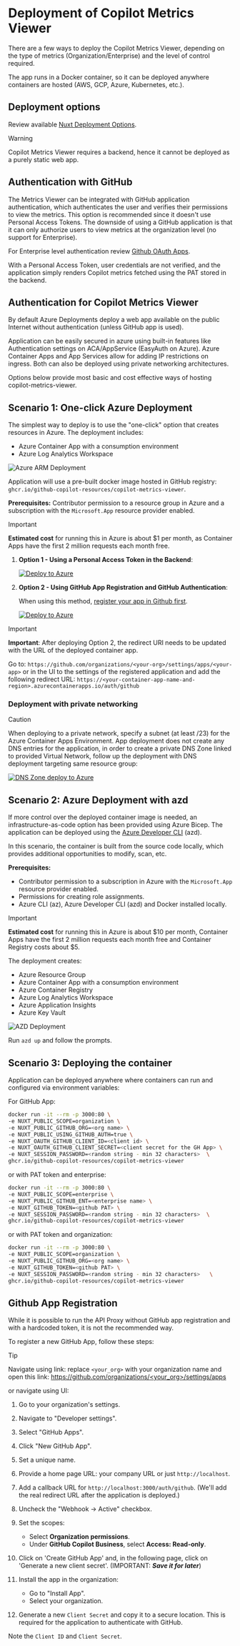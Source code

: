 # Deployment of Copilot Metrics Viewer

There are a few ways to deploy the Copilot Metrics Viewer, depending on the type of metrics (Organization/Enterprise) and the level of control required.

The app runs in a Docker container, so it can be deployed anywhere containers are hosted (AWS, GCP, Azure, Kubernetes, etc.).

## Deployment options

Review available [Nuxt Deployment Options](https://nuxt.com/deploy).

>[!WARNING]
> Copilot Metrics Viewer requires a backend, hence it cannot be deployed as a purely static web app.

## Authentication with GitHub

The Metrics Viewer can be integrated with GitHub application authentication, which authenticates the user and verifies their permissions to view the metrics. This option is recommended since it doesn't use Personal Access Tokens. The downside of using a GitHub application is that it can only authorize users to view metrics at the organization level (no support for Enterprise).

For Enterprise level authentication review [Github OAuth Apps](https://docs.github.com/en/apps/oauth-apps/building-oauth-apps/differences-between-github-apps-and-oauth-apps).

With a Personal Access Token, user credentials are not verified, and the application simply renders Copilot metrics fetched using the PAT stored in the backend.

## Authentication for Copilot Metrics Viewer

By default Azure Deployments deploy a web app available on the public Internet without authentication (unless GitHub app is used).

Application can be easily secured in azure using built-in features like Authentication settings on ACA/AppService (EasyAuth on Azure). Azure Container Apps and App Services allow for adding IP restrictions on ingress. Both can also be deployed using private networking architectures. 

Options below provide most basic and cost effective ways of hosting copilot-metrics-viewer.

## Scenario 1: One-click Azure Deployment

The simplest way to deploy is to use the "one-click" option that creates resources in Azure. The deployment includes:

* Azure Container App with a consumption environment
* Azure Log Analytics Workspace

![Azure ARM Deployment](./azure-deploy/arm-deployment.png)

Application will use a pre-built docker image hosted in GitHub registry: `ghcr.io/github-copilot-resources/copilot-metrics-viewer`.

**Prerequisites:** Contributor permission to a resource group in Azure and a subscription with the `Microsoft.App` resource provider enabled.

> [!IMPORTANT]
> **Estimated cost** for running this in Azure is about $1 per month, as Container Apps have the first 2 million requests each month free.

1. **Option 1 - Using a Personal Access Token in the Backend**:

    [![Deploy to Azure](https://aka.ms/deploytoazurebutton)](https://portal.azure.com/#create/Microsoft.Template/uri/https%3A%2F%2Fraw.githubusercontent.com%2Fgithub-copilot-resources%2Fcopilot-metrics-viewer%2Fmain%2Fazure-deploy%2Fwith-token%2Fazuredeploy.json/uiFormDefinitionUri/https%3A%2F%2Fraw.githubusercontent.com%2Fgithub-copilot-resources%2Fcopilot-metrics-viewer%2Fmain%2Fazure-deploy%2Fwith-token%2Fportal.json)

2. **Option 2 - Using GitHub App Registration and GitHub Authentication**:

    When using this method, [register your app in Github first](#github-app-registration).

    [![Deploy to Azure](https://aka.ms/deploytoazurebutton)](https://portal.azure.com/#create/Microsoft.Template/uri/https%3A%2F%2Fraw.githubusercontent.com%2Fgithub-copilot-resources%2Fcopilot-metrics-viewer%2Fmain%2Fazure-deploy%2Fwith-app-registration%2Fazuredeploy.json/uiFormDefinitionUri/https%3A%2F%2Fraw.githubusercontent.com%2Fgithub-copilot-resources%2Fcopilot-metrics-viewer%2Fmain%2Fazure-deploy%2Fwith-app-registration%2Fportal.json)

>[!IMPORTANT]
>**Important**: After deploying Option 2, the redirect URI needs to be updated with the URL of the deployed container app.
>
>Go to: `https://github.com/organizations/<your-org>/settings/apps/<your-app>` or in the UI to the settings of the registered application and add the following redirect URL: `https://<your-container-app-name-and-region>.azurecontainerapps.io/auth/github`

### Deployment with private networking

> [!CAUTION]
> When deploying to a private network, specify a subnet (at least /23) for the Azure Container Apps Environment.
App deployment does not create any DNS entries for the application, in order to create a private DNS Zone linked to provided Virtual Network, follow up the deployment with DNS deployment targeting same resource group:
>
>[![DNS Zone deploy to Azure](https://aka.ms/deploytoazurebutton)](https://portal.azure.com/#create/Microsoft.Template/uri/https%3A%2F%2Fraw.githubusercontent.com%2Fgithub-copilot-resources%2Fcopilot-metrics-viewer%2Fmain%2Fazure-deploy%2Fdns%2Fazuredeploy.json)

## Scenario 2: Azure Deployment with azd

If more control over the deployed container image is needed, an infrastructure-as-code option has been provided using Azure Bicep. The application can be deployed using the [Azure Developer CLI](https://aka.ms/azd) (azd).

In this scenario, the container is built from the source code locally, which provides additional opportunities to modify, scan, etc.

**Prerequisites:** 
- Contributor permission to a subscription in Azure with the `Microsoft.App` resource provider enabled.
- Permissions for creating role assignments.
- Azure CLI (az), Azure Developer CLI  (azd) and Docker installed locally.

> [!IMPORTANT]
> **Estimated cost** for running this in Azure is about $10 per month, Container Apps have the first 2 million requests each month free and Container Registry costs about $5.

The deployment creates:

* Azure Resource Group
* Azure Container App with a consumption environment
* Azure Container Registry
* Azure Log Analytics Workspace
* Azure Application Insights
* Azure Key Vault

![AZD Deployment](./azure-deploy/azd-deployment.png)

Run `azd up` and follow the prompts.

## Scenario 3: Deploying the container

Application can be deployed anywhere where containers can run and configured via environment variables:

For GitHub App:

```bash
docker run -it --rm -p 3000:80 \
-e NUXT_PUBLIC_SCOPE=organization \
-e NUXT_PUBLIC_GITHUB_ORG=<org name> \
-e NUXT_PUBLIC_USING_GITHUB_AUTH=true \
-e NUXT_OAUTH_GITHUB_CLIENT_ID=<client id> \
-e NUXT_OAUTH_GITHUB_CLIENT_SECRET=<client secret for the GH App> \
-e NUXT_SESSION_PASSWORD=<random string - min 32 characters>  \
ghcr.io/github-copilot-resources/copilot-metrics-viewer
```

or with PAT token and enterprise:

```bash
docker run -it --rm -p 3000:80 \
-e NUXT_PUBLIC_SCOPE=enterprise \
-e NUXT_PUBLIC_GITHUB_ENT=<enterprise name> \
-e NUXT_GITHUB_TOKEN=<github PAT> \
-e NUXT_SESSION_PASSWORD=<random string - min 32 characters>  \
ghcr.io/github-copilot-resources/copilot-metrics-viewer
```

or with PAT token and organization:

```bash
docker run -it --rm -p 3000:80 \
-e NUXT_PUBLIC_SCOPE=organization \
-e NUXT_PUBLIC_GITHUB_ORG=<org name> \
-e NUXT_GITHUB_TOKEN=<github PAT> \
-e NUXT_SESSION_PASSWORD=<random string - min 32 characters>   \
ghcr.io/github-copilot-resources/copilot-metrics-viewer
```

## Github App Registration

While it is possible to run the API Proxy without GitHub app registration and with a hardcoded token, it is not the recommended way.

To register a new GitHub App, follow these steps:

> [!TIP]
> Navigate using link: replace `<your_org>` with your organization name and open this link:
[https://github.com/organizations/<your_org>/settings/apps](https://github.com/organizations/<your_org>/settings/apps)

or navigate using UI:
1. Go to your organization's settings.
2. Navigate to "Developer settings".
3. Select "GitHub Apps".
4. Click "New GitHub App".

1. Set a unique name.
2. Provide a home page URL: your company URL or just `http://localhost`.
3. Add a callback URL for `http://localhost:3000/auth/github`. (We'll add the real redirect URL after the application is deployed.)
4. Uncheck the "Webhook -> Active" checkbox.
5. Set the scopes:
   - Select **Organization permissions**.
   - Under **GitHub Copilot Business**, select **Access: Read-only**.
6. Click on 'Create GitHub App' and, in the following page, click on 'Generate a new client secret'. (IMPORTANT: _**Save it for later**_)
7. Install the app in the organization:
   - Go to "Install App".
   - Select your organization.
8. Generate a new `Client Secret` and copy it to a secure location. This is required for the application to authenticate with GitHub.

Note the `Client ID` and `Client Secret`.
